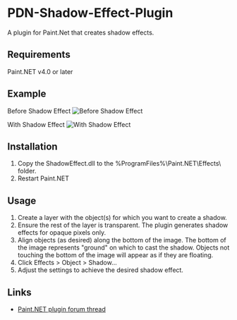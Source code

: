# PDN-Shadow-Effect-Plugin
A plugin for Paint.Net that creates shadow effects.

## Requirements
Paint.NET v4.0 or later

## Example
Before Shadow Effect
![Before Shadow Effect](http://ryanr23.github.io/PDN-Shadow-Effect-Plugin/images/v4_0_before_shadow.png)

With Shadow Effect
![With Shadow Effect](http://ryanr23.github.io/PDN-Shadow-Effect-Plugin/images/v4_0_with_shadow.png)

## Installation

1. Copy the ShadowEffect.dll to the %ProgramFiles%\Paint.NET\Effects\ folder.
2. Restart Paint.NET

## Usage

1. Create a layer with the object(s) for which you want to create a shadow.
2. Ensure the rest of the layer is transparent.  The plugin generates shadow effects for opaque pixels only.
3. Align objects (as desired) along the bottom of the image.  The bottom of the image represents "ground" on which to cast the shadow.  Objects not touching the bottom of the image will appear as if they are floating.
4. Click Effects > Object > Shadow...
5. Adjust the settings to achieve the desired shadow effect.

## Links

* [Paint.NET plugin forum thread](http://forums.getpaint.net/index.php?showtopic=1900)
